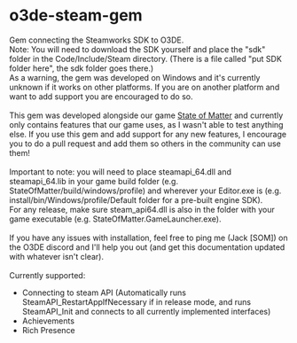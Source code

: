 # o3de-steam-gem
Gem connecting the Steamworks SDK to O3DE.\
Note: You will need to download the SDK yourself and place the "sdk" folder in the Code/Include/Steam directory. (There is a file called "put SDK folder here", the sdk folder goes there.)\
As a warning, the gem was developed on Windows and it's currently unknown if it works on other platforms. If you are on another platform and want to add support you are encouraged to do so. \
\
This gem was developed alongside our game [State of Matter](https://store.steampowered.com/app/2844240/State_of_Matter/) and currently only contains features that our game uses, as I wasn't able to test anything else. If you use this gem and add support for any new features, I encourage you to do a pull request and add them so others in the community can use them!\
\
Important to note: you will need to place steamapi_64.dll and steamapi_64.lib in your game build folder (e.g. StateOfMatter/build/windows/profile) and wherever your Editor.exe is (e.g. install/bin/Windows/profile/Default folder for a pre-built engine SDK).\
For any release, make sure steam_api64.dll is also in the folder with your game executable (e.g. StateOfMatter.GameLauncher.exe).
\
\
If you have any issues with installation, feel free to ping me (Jack [SOM]) on the O3DE discord and I'll help you out (and get this documentation updated with whatever isn't clear).
\
\
Currently supported:

 - Connecting to steam API (Automatically runs SteamAPI_RestartAppIfNecessary if in release mode, and runs SteamAPI_Init and connects to all currently implemented interfaces)
 - Achievements
 - Rich Presence
